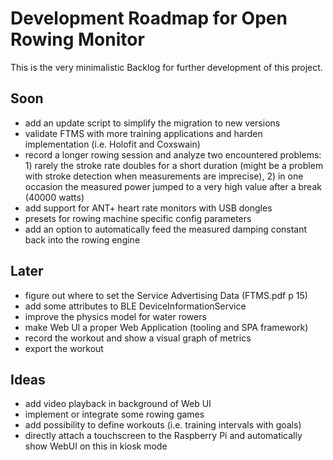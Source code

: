 # Development Roadmap for Open Rowing Monitor

This is the very minimalistic Backlog for further development of this project.

## Soon

* add an update script to simplify the migration to new versions
* validate FTMS with more training applications and harden implementation (i.e. Holofit and Coxswain)
* record a longer rowing session and analyze two encountered problems: 1) rarely the stroke rate doubles for a short duration (might be a problem with stroke detection when measurements are imprecise), 2) in one occasion the measured power jumped to a very high value after a break (40000 watts)
* add support for ANT+ heart rate monitors with USB dongles
* presets for rowing machine specific config parameters
* add an option to automatically feed the measured damping constant back into the rowing engine

## Later

* figure out where to set the Service Advertising Data (FTMS.pdf p 15)
* add some attributes to BLE DeviceInformationService
* improve the physics model for water rowers
* make Web UI a proper Web Application (tooling and SPA framework)
* record the workout and show a visual graph of metrics
* export the workout

## Ideas

* add video playback in background of Web UI
* implement or integrate some rowing games
* add possibility to define workouts (i.e. training intervals with goals)
* directly attach a touchscreen to the Raspberry Pi and automatically show WebUI on this in kiosk mode
